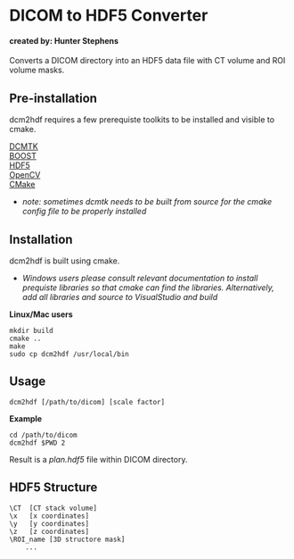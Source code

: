# DICOM to HDF5 Converter
#### created by: Hunter Stephens

Converts a DICOM directory into an HDF5 data file with
CT volume and ROI volume masks.

## Pre-installation
dcm2hdf requires a few prerequiste toolkits to be installed
and visible to cmake.

[DCMTK](https://dicom.offis.de/dcmtk.php.en) \
[BOOST](https://www.boost.org/doc/libs/1_66_0/index.html) \
[HDF5](https://support.hdfgroup.org/HDF5/doc/cpplus_RM/index.html) \
[OpenCV](https://opencv.org/) \
[CMake](https://cmake.org/)

* *note: sometimes dcmtk needs to be built from source for the cmake config file to be properly installed*

## Installation
dcm2hdf is built using cmake. 

* *Windows users please consult relevant documentation to install prequiste libraries so that 
cmake can find the libraries. Alternatively, add all libraries and source to VisualStudio and build*

**Linux/Mac users**
```
mkdir build
cmake ..
make
sudo cp dcm2hdf /usr/local/bin
```

## Usage

```
dcm2hdf [/path/to/dicom] [scale factor]
```

**Example**
```
cd /path/to/dicom
dcm2hdf $PWD 2
```
Result is a *plan.hdf5* file within DICOM directory.

## HDF5 Structure
```
\CT  [CT stack volume]
\x   [x coordinates]
\y   [y coordinates]
\z   [z coordinates]
\ROI_name [3D structore mask]
    ...
```


